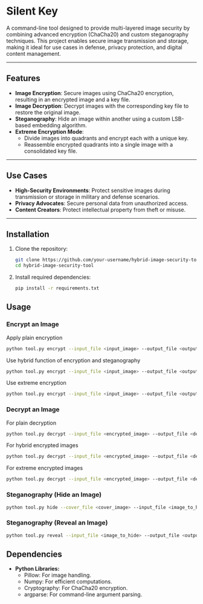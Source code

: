 # Silent Key

A command-line tool designed to provide multi-layered image security by combining advanced encryption (ChaCha20) and custom steganography techniques. This project enables secure image transmission and storage, making it ideal for use cases in defense, privacy protection, and digital content management.  

---

## **Features**  
- **Image Encryption**: Secure images using ChaCha20 encryption, resulting in an encrypted image and a key file.  
- **Image Decryption**: Decrypt images with the corresponding key file to restore the original image.  
- **Steganography**: Hide an image within another using a custom LSB-based embedding algorithm.  
- **Extreme Encryption Mode**:  
  - Divide images into quadrants and encrypt each with a unique key.  
  - Reassemble encrypted quadrants into a single image with a consolidated key file.  

---

## **Use Cases**  
- **High-Security Environments**: Protect sensitive images during transmission or storage in military and defense scenarios.  
- **Privacy Advocates**: Secure personal data from unauthorized access.  
- **Content Creators**: Protect intellectual property from theft or misuse.  

---

## **Installation**  
1. Clone the repository:
   ```bash
   git clone https://github.com/your-username/hybrid-image-security-tool.git
   cd hybrid-image-security-tool
   ```

2. Install required dependencies:
   ```bash
   pip install -r requirements.txt
   ```
## **Usage**
### **Encrypt an Image**
   Apply plain encryption
   ```bash
   python tool.py encrypt --input_file <input_image> --output_file <output_image> --key_file <key_file>
   ```

   Use hybrid function of encryption and steganography
   ```bash
   python tool.py encrypt --input_file <input_image> --output_file <output_image> --key_file <key_file> --cover_file <cover_image>
   ```

   Use extreme encryption
   ```bash
   python tool.py encrypt --input_file <input_image> --output_file <output_image> --key_file <key_file> --extreme
   ```

### **Decrypt an Image**
   For plain decryption
   ```bash
   python tool.py decrypt --input_file <encrypted_image> --output_file <decrypted_image> --key_file <key_file>
   ```

   For hybrid encrypted images
   ```bash
   python tool.py decrypt --input_file <encrypted_image> --output_file <decrypted_image> --key_file <key_file> --reveal_file
   ```

   For extreme encrypted images
   ```bash
   python tool.py decrypt --input_file <encrypted_image> --output_file <decrypted_image> --key_file <key_file> --extreme
   ```

### **Steganography (Hide an Image)**
   ```bash
   python tool.py hide --cover_file <cover_image> --input_file <image_to_hide> --output_file <output_image>
   ```

### **Steganography (Reveal an Image)**
   ```bash
   python tool.py reveal --input_file <image_to_hide> --output_file <output_image>
   ```

## **Dependencies**
- **Python Libraries:**
  - Pillow: For image handling.
  - Numpy: For efficient computations.
  - Cryptography: For ChaCha20 encryption.
  - argparse: For command-line argument parsing.
